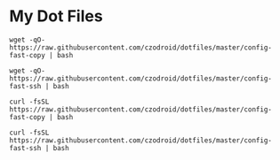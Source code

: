 # My Dot Files

    wget -qO- https://raw.githubusercontent.com/czodroid/dotfiles/master/config-fast-copy | bash

    wget -qO- https://raw.githubusercontent.com/czodroid/dotfiles/master/config-fast-ssh | bash

    curl -fsSL https://raw.githubusercontent.com/czodroid/dotfiles/master/config-fast-copy | bash

    curl -fsSL https://raw.githubusercontent.com/czodroid/dotfiles/master/config-fast-ssh | bash
 


